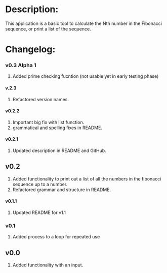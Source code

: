 # Description:

This application is a basic tool to calculate the Nth number in the Fibonacci sequence, or print a list of the sequence.

# Changelog:

### v0.3 Alpha 1

1. Added prime checking fucntion (not usable yet in early testing phase)

#### v.2.3

1. Refactored version names. 

#### v0.2.2

1. Important big fix with list function.
2. grammatical and spelling fixes in README.

#### v0.2.1

1. Updated description in README and GitHub.

## v0.2

1. Added functionality to print out a list of all the numbers in the fibonacci sequence up to a number.
2. Refactored grammar and structure in README.

#### v0.1.1 

1. Updated README for v1.1

### v0.1

1. Added process to a loop for repeated use

## v0.0

1. Added functionality with an input.